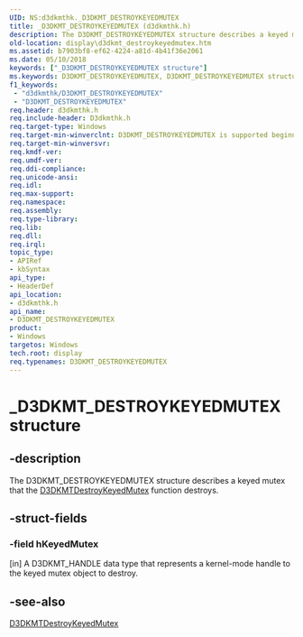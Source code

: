 ```yaml
---
UID: NS:d3dkmthk._D3DKMT_DESTROYKEYEDMUTEX
title: _D3DKMT_DESTROYKEYEDMUTEX (d3dkmthk.h)
description: The D3DKMT_DESTROYKEYEDMUTEX structure describes a keyed mutex that the D3DKMTDestroyKeyedMutex function destroys.
old-location: display\d3dkmt_destroykeyedmutex.htm
ms.assetid: b7903bf8-ef62-4224-a81d-4b41f36e2061
ms.date: 05/10/2018
keywords: ["_D3DKMT_DESTROYKEYEDMUTEX structure"]
ms.keywords: D3DKMT_DESTROYKEYEDMUTEX, D3DKMT_DESTROYKEYEDMUTEX structure [Display Devices], OpenGL_Structs_4eb8a9cb-d2b1-445b-b545-5ec0a017a61c.xml, _D3DKMT_DESTROYKEYEDMUTEX, d3dkmthk/D3DKMT_DESTROYKEYEDMUTEX, display.d3dkmt_destroykeyedmutex
f1_keywords:
 - "d3dkmthk/D3DKMT_DESTROYKEYEDMUTEX"
 - "D3DKMT_DESTROYKEYEDMUTEX"
req.header: d3dkmthk.h
req.include-header: D3dkmthk.h
req.target-type: Windows
req.target-min-winverclnt: D3DKMT_DESTROYKEYEDMUTEX is supported beginning with the Windows 7 operating system.
req.target-min-winversvr: 
req.kmdf-ver: 
req.umdf-ver: 
req.ddi-compliance: 
req.unicode-ansi: 
req.idl: 
req.max-support: 
req.namespace: 
req.assembly: 
req.type-library: 
req.lib: 
req.dll: 
req.irql: 
topic_type:
- APIRef
- kbSyntax
api_type:
- HeaderDef
api_location:
- d3dkmthk.h
api_name:
- D3DKMT_DESTROYKEYEDMUTEX
product:
- Windows
targetos: Windows
tech.root: display
req.typenames: D3DKMT_DESTROYKEYEDMUTEX
---
```


# _D3DKMT_DESTROYKEYEDMUTEX structure


## -description


The D3DKMT_DESTROYKEYEDMUTEX structure describes a keyed mutex that the <a href="https://docs.microsoft.com/windows-hardware/drivers/ddi/d3dkmthk/nf-d3dkmthk-d3dkmtdestroykeyedmutex">D3DKMTDestroyKeyedMutex</a> function destroys. 


## -struct-fields




### -field hKeyedMutex

[in] A D3DKMT_HANDLE data type that represents a kernel-mode handle to the keyed mutex object to destroy. 


## -see-also




<a href="https://docs.microsoft.com/windows-hardware/drivers/ddi/d3dkmthk/nf-d3dkmthk-d3dkmtdestroykeyedmutex">D3DKMTDestroyKeyedMutex</a>
 

 

